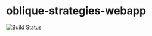 # oblique-strategies-webapp

[![Build Status](https://travis-ci.org/celkins/oblique-strategies-webapp.svg?branch=master)](https://travis-ci.org/celkins/oblique-strategies-webapp)

